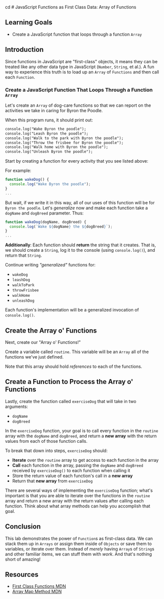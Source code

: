 cd # JavaScript Functions as First Class Data: Array of Functions

## Learning Goals

- Create a JavaScript function that loops through a function `Array`

## Introduction

Since functions in JavaScript are "first-class" objects, it means they can be
treated like any other data type in JavaScript (`Number`, `String`, et al.).  A
fun way to experience this truth is to load up an `Array` of `Functions` and
then call each `Function`.

### Create a JavaScript Function That Loops Through a Function `Array`

Let's create an `Array` of dog-care functions so that we can report on the
activities we take in caring for Byron the Poodle.

When this program runs, it should print out:

```txt
console.log("Wake Byron the poodle");
console.log("Leash Byron the poodle");
console.log("Walk to the park with Byron the poodle");
console.log("Throw the frisbee for Byron the poodle");
console.log("Walk home with Byron the poodle");
console.log("Unleash Byron the poodle");
```

Start by creating a function for every activity that you see listed above:

For example:

```js
function wakeDog() {
  console.log("Wake Byron the poodle");
}
...
```

But wait, if we write it in this way, all of our uses of this function will be
for `Byron the poodle`. Let's _generalize_ now and make each function take a
`dogName` and `dogBreed` parameter. Thus:

```js
function wakeDog(dogName, dogBreed) {
  console.log(`Wake ${dogName} the ${dogBreed}`);
}
...
```

**Additionally**: Each function should **return** the string that it creates.
That is, we should create a `String`, log it to the console (using
`console.log()`), and return that `String`.

Continue writing _"generalized"_ functions for:

- `wakeDog`
- `leashDog`
- `walkToPark`
- `throwFrisbee`
- `walkHome`
- `unleashDog`

Each function's implementation will be a generalized invocation of
`console.log()`.

## Create the Array o' Functions

Next, create our "Array o' Functions!"

Create a variable called `routine`. This variable will be an `Array` all of the
functions we've just defined.

Note that this array should hold _references_ to each of the functions.

## Create a Function to Process the Array o' Functions

Lastly, create the function called `exerciseDog` that will take in two
arguments:

- `dogName`
- `dogBreed`

In the `exerciseDog` function, your goal is to call every function in the `routine` array with the `dogName` and `dogBreed`, and return a **new array** with
the return values from each of those function calls.

To break that down into steps, `exerciseDog` should:

- **Iterate** over the `routine` array to get access to each function in the array
- **Call** each function in the array, passing the `dogName` and `dogBreed`
  received by `exerciseDog()` to each function when calling it
- Store the return value of each function's call in a **new array**
- Return that **new array** from `exerciseDog`

There are several ways of implementing the `exerciseDog` function; what's
important is that you are able to iterate over the functions in the `routine`
array and return a new array with the return values after calling each function.
Think about what array methods can help you accomplish that goal.

## Conclusion

This lab demonstrates the power of `Function`s as first-class data. We can
stack them up in `Arrays` or assign them inside of `Objects` or save them to
variables, or iterate over them. Instead of _merely_ having `Array`s of
`String`s and other familiar items, we can stuff them with _work_. And that's
nothing short of amazing!

## Resources

- [First Class Functions MDN](https://developer.mozilla.org/en-US/docs/Glossary/First-class_Function)
- [Array Map Method MDN](https://developer.mozilla.org/en-US/docs/Web/JavaScript/Reference/Global_Objects/Array/map)
